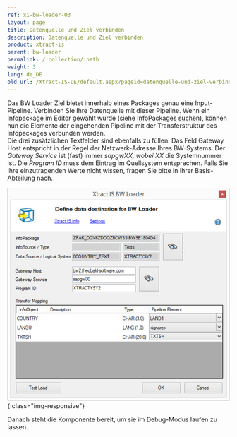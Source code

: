 ```yaml
---
ref: xi-bw-loader-03
layout: page
title: Datenquelle und Ziel verbinden
description: Datenquelle und Ziel verbinden
product: xtract-is
parent: bw-loader
permalink: /:collection/:path
weight: 3
lang: de_DE
old_url: /Xtract-IS-DE/default.aspx?pageid=datenquelle-und-ziel-verbinden
---
```


Das BW Loader Ziel bietet innerhalb eines Packages genau eine Input-Pipeline. Verbinden Sie Ihre Datenquelle mit dieser Pipeline. Wenn ein Infopackage im Editor gewählt wurde (siehe [InfoPackages suchen](./infopackages-suchen)), können nun die Elemente der eingehenden Pipeline mit der Transferstruktur des Infopackages verbunden werden.<br>
Die drei zusätzlichen Textfelder sind ebenfalls zu füllen. Das Feld Gateway Host entspricht in der Regel der Netzwerk-Adresse Ihres BW-Systems. Der *Gateway Service* ist (fast) immer *sapgwXX, wobei XX* die Systemnummer ist. Die *Program ID* muss dem Eintrag im Quellsystem entsprechen. Falls Sie Ihre einzutragenden Werte nicht wissen, fragen Sie bitte in Ihrer Basis-Abteilung nach.

![XIS_BWL_Komponente](/img/content/XIS_BWL_Komponente.jpg){:class="img-responsive"}

Danach steht die Komponente bereit, um sie im Debug-Modus laufen zu lassen.